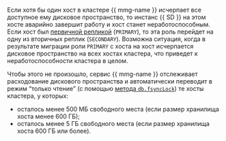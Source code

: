 Если хотя бы один хост в кластере {{ mmg-name }} исчерпает все доступное ему дисковое пространство, то инстанс {{ SD }} на этом хосте аварийно завершит работу и хост станет неработоспособным. Если хост был [первичной репликой](../../storedoc/concepts/replication.md) (`PRIMARY`), то эта роль перейдет на одну из вторичных реплик (`SECONDARY`). Возможна ситуация, когда в результате миграции роли `PRIMARY` с хоста на хост исчерпается дисковое пространство на всех хостах кластера, что приведет к неработоспособности кластера в целом.

Чтобы этого не произошло, сервис {{ mmg-name }} отслеживает расходование дискового пространства и автоматически переводит в режим <q>только чтение</q> (с помощью [метода `db.fsyncLock`](https://docs.mongodb.com/manual/reference/method/db.fsyncLock/)) те хосты кластера, у которых:

* осталось менее 500 МБ свободного места (если размер хранилища хоста менее 600 ГБ);
* осталось менее 5 ГБ свободного места (если размер хранилища хоста 600 ГБ или более).
